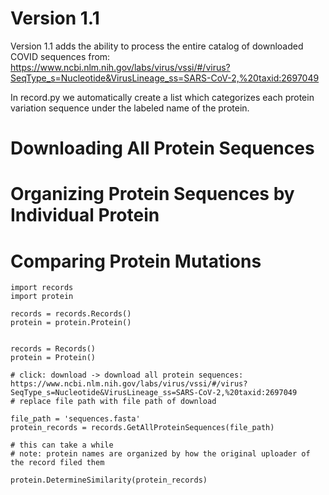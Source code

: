 
# Version 1.1

Version 1.1 adds the ability to process the entire catalog of downloaded COVID sequences from: https://www.ncbi.nlm.nih.gov/labs/virus/vssi/#/virus?SeqType_s=Nucleotide&VirusLineage_ss=SARS-CoV-2,%20taxid:2697049

In record.py we automatically create a list which categorizes each protein variation sequence under the labeled name of the protein.


# Downloading All Protein Sequences


# Organizing Protein Sequences by Individual Protein


# Comparing Protein Mutations


    import records
    import protein
    
    records = records.Records()
    protein = protein.Protein()
    
    
    records = Records()
    protein = Protein()

    # click: download -> download all protein sequences: https://www.ncbi.nlm.nih.gov/labs/virus/vssi/#/virus?SeqType_s=Nucleotide&VirusLineage_ss=SARS-CoV-2,%20taxid:2697049
    # replace file path with file path of download
    
    file_path = 'sequences.fasta'
    protein_records = records.GetAllProteinSequences(file_path)

    # this can take a while
    # note: protein names are organized by how the original uploader of the record filed them
    
    protein.DetermineSimilarity(protein_records)
